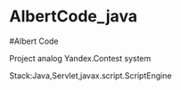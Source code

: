 # AlbertCode_java

#Albert Code

Project analog Yandex.Contest system

Stack:Java,Servlet,javax.script.ScriptEngine
